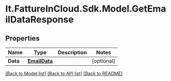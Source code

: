 # It.FattureInCloud.Sdk.Model.GetEmailDataResponse

## Properties

Name | Type | Description | Notes
------------ | ------------- | ------------- | -------------
**Data** | [**EmailData**](EmailData.md) |  | [optional] 

[[Back to Model list]](../../README.md#documentation-for-models) [[Back to API list]](../../README.md#documentation-for-api-endpoints) [[Back to README]](../../README.md)

